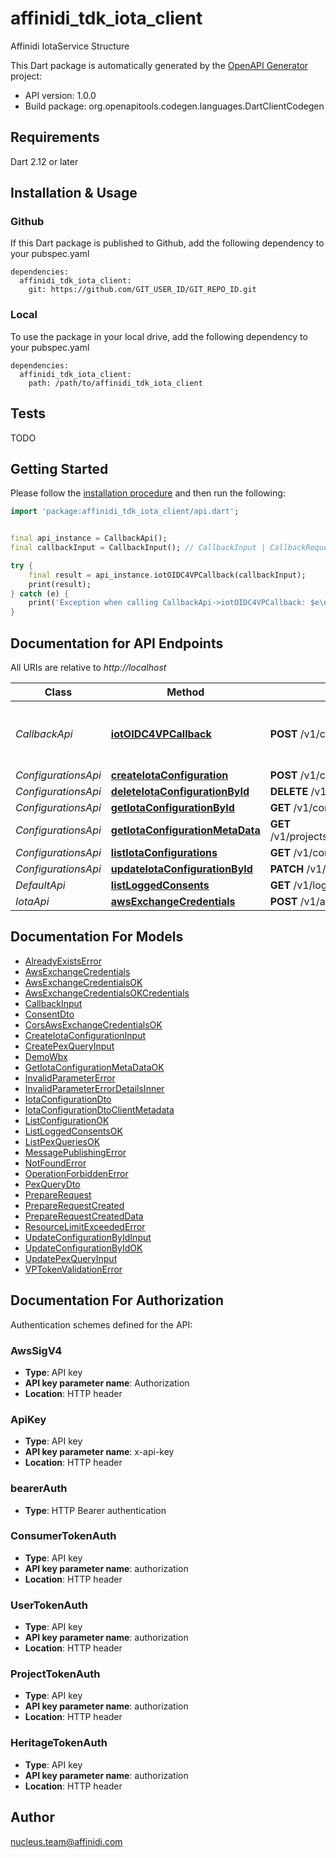 # affinidi_tdk_iota_client

Affinidi IotaService Structure

This Dart package is automatically generated by the [OpenAPI Generator](https://openapi-generator.tech) project:

- API version: 1.0.0
- Build package: org.openapitools.codegen.languages.DartClientCodegen

## Requirements

Dart 2.12 or later

## Installation & Usage

### Github

If this Dart package is published to Github, add the following dependency to your pubspec.yaml

```
dependencies:
  affinidi_tdk_iota_client:
    git: https://github.com/GIT_USER_ID/GIT_REPO_ID.git
```

### Local

To use the package in your local drive, add the following dependency to your pubspec.yaml

```
dependencies:
  affinidi_tdk_iota_client:
    path: /path/to/affinidi_tdk_iota_client
```

## Tests

TODO

## Getting Started

Please follow the [installation procedure](#installation--usage) and then run the following:

```dart
import 'package:affinidi_tdk_iota_client/api.dart';


final api_instance = CallbackApi();
final callbackInput = CallbackInput(); // CallbackInput | CallbackRequestInput

try {
    final result = api_instance.iotOIDC4VPCallback(callbackInput);
    print(result);
} catch (e) {
    print('Exception when calling CallbackApi->iotOIDC4VPCallback: $e\n');
}

```

## Documentation for API Endpoints

All URIs are relative to _http://localhost_

| Class               | Method                                                                                     | HTTP request                                                               | Description                              |
| ------------------- | ------------------------------------------------------------------------------------------ | -------------------------------------------------------------------------- | ---------------------------------------- |
| _CallbackApi_       | [**iotOIDC4VPCallback**](doc//CallbackApi.md#iotoidc4vpcallback)                           | **POST** /v1/callback                                                      | Processes the callback for OIDC4VP flows |
| _ConfigurationsApi_ | [**createIotaConfiguration**](doc//ConfigurationsApi.md#createiotaconfiguration)           | **POST** /v1/configurations                                                |
| _ConfigurationsApi_ | [**deleteIotaConfigurationById**](doc//ConfigurationsApi.md#deleteiotaconfigurationbyid)   | **DELETE** /v1/configurations/{configurationId}                            |
| _ConfigurationsApi_ | [**getIotaConfigurationById**](doc//ConfigurationsApi.md#getiotaconfigurationbyid)         | **GET** /v1/configurations/{configurationId}                               |
| _ConfigurationsApi_ | [**getIotaConfigurationMetaData**](doc//ConfigurationsApi.md#getiotaconfigurationmetadata) | **GET** /v1/projects/{projectId}/configurations/{configurationId}/metadata |
| _ConfigurationsApi_ | [**listIotaConfigurations**](doc//ConfigurationsApi.md#listiotaconfigurations)             | **GET** /v1/configurations                                                 |
| _ConfigurationsApi_ | [**updateIotaConfigurationById**](doc//ConfigurationsApi.md#updateiotaconfigurationbyid)   | **PATCH** /v1/configurations/{configurationId}                             |
| _DefaultApi_        | [**listLoggedConsents**](doc//DefaultApi.md#listloggedconsents)                            | **GET** /v1/logged-consents                                                |
| _IotaApi_           | [**awsExchangeCredentials**](doc//IotaApi.md#awsexchangecredentials)                       | **POST** /v1/aws-exchange-credentials                                      |

## Documentation For Models

- [AlreadyExistsError](doc//AlreadyExistsError.md)
- [AwsExchangeCredentials](doc//AwsExchangeCredentials.md)
- [AwsExchangeCredentialsOK](doc//AwsExchangeCredentialsOK.md)
- [AwsExchangeCredentialsOKCredentials](doc//AwsExchangeCredentialsOKCredentials.md)
- [CallbackInput](doc//CallbackInput.md)
- [ConsentDto](doc//ConsentDto.md)
- [CorsAwsExchangeCredentialsOK](doc//CorsAwsExchangeCredentialsOK.md)
- [CreateIotaConfigurationInput](doc//CreateIotaConfigurationInput.md)
- [CreatePexQueryInput](doc//CreatePexQueryInput.md)
- [DemoWbx](doc//DemoWbx.md)
- [GetIotaConfigurationMetaDataOK](doc//GetIotaConfigurationMetaDataOK.md)
- [InvalidParameterError](doc//InvalidParameterError.md)
- [InvalidParameterErrorDetailsInner](doc//InvalidParameterErrorDetailsInner.md)
- [IotaConfigurationDto](doc//IotaConfigurationDto.md)
- [IotaConfigurationDtoClientMetadata](doc//IotaConfigurationDtoClientMetadata.md)
- [ListConfigurationOK](doc//ListConfigurationOK.md)
- [ListLoggedConsentsOK](doc//ListLoggedConsentsOK.md)
- [ListPexQueriesOK](doc//ListPexQueriesOK.md)
- [MessagePublishingError](doc//MessagePublishingError.md)
- [NotFoundError](doc//NotFoundError.md)
- [OperationForbiddenError](doc//OperationForbiddenError.md)
- [PexQueryDto](doc//PexQueryDto.md)
- [PrepareRequest](doc//PrepareRequest.md)
- [PrepareRequestCreated](doc//PrepareRequestCreated.md)
- [PrepareRequestCreatedData](doc//PrepareRequestCreatedData.md)
- [ResourceLimitExceededError](doc//ResourceLimitExceededError.md)
- [UpdateConfigurationByIdInput](doc//UpdateConfigurationByIdInput.md)
- [UpdateConfigurationByIdOK](doc//UpdateConfigurationByIdOK.md)
- [UpdatePexQueryInput](doc//UpdatePexQueryInput.md)
- [VPTokenValidationError](doc//VPTokenValidationError.md)

## Documentation For Authorization

Authentication schemes defined for the API:

### AwsSigV4

- **Type**: API key
- **API key parameter name**: Authorization
- **Location**: HTTP header

### ApiKey

- **Type**: API key
- **API key parameter name**: x-api-key
- **Location**: HTTP header

### bearerAuth

- **Type**: HTTP Bearer authentication

### ConsumerTokenAuth

- **Type**: API key
- **API key parameter name**: authorization
- **Location**: HTTP header

### UserTokenAuth

- **Type**: API key
- **API key parameter name**: authorization
- **Location**: HTTP header

### ProjectTokenAuth

- **Type**: API key
- **API key parameter name**: authorization
- **Location**: HTTP header

### HeritageTokenAuth

- **Type**: API key
- **API key parameter name**: authorization
- **Location**: HTTP header

## Author

nucleus.team@affinidi.com
